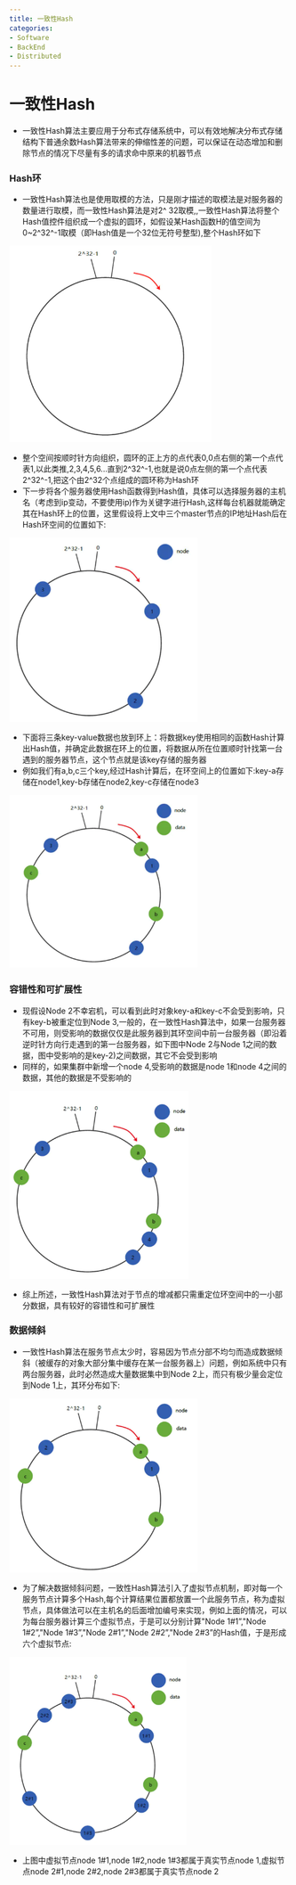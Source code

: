 ```yaml
---
title: 一致性Hash
categories:
- Software
- BackEnd
- Distributed
---
```

# 一致性Hash

- 一致性Hash算法主要应用于分布式存储系统中，可以有效地解决分布式存储结构下普通余数Hash算法带来的伸缩性差的问题，可以保证在动态增加和删除节点的情况下尽量有多的请求命中原来的机器节点

### Hash环

- 一致性Hash算法也是使用取模的方法，只是刚才描述的取模法是对服务器的数量进行取模，而一致性Hash算法是对2^ 32取模,,一致性Hash算法将整个Hash值控件组织成一个虚拟的圆环，如假设某Hash函数H的值空间为0~2^32^-1取模（即Hash值是一个32位无符号整型),整个Hash环如下

<img src="https://raw.githubusercontent.com/LuShan123888/Files/main/Pictures/image-20210727105027679.png" alt="image-20210727105027679" style="zoom:67%;" />

- 整个空间按顺时针方向组织，圆环的正上方的点代表0,0点右侧的第一个点代表1,以此类推,2,3,4,5,6...直到2^32^-1,也就是说0点左侧的第一个点代表2^32^-1,把这个由2^32个点组成的圆环称为Hash环
- 下一步将各个服务器使用Hash函数得到Hash值，具体可以选择服务器的主机名（考虑到ip变动，不要使用ip)作为关键字进行Hash,这样每台机器就能确定其在Hash环上的位置，这里假设将上文中三个master节点的IP地址Hash后在Hash环空间的位置如下:

<img src="https://raw.githubusercontent.com/LuShan123888/Files/main/Pictures/2021-07-26-image-20210726230600054.png" alt="image-20210726230600054" style="zoom:33%;" />

- 下面将三条key-value数据也放到环上：将数据key使用相同的函数Hash计算出Hash值，并确定此数据在环上的位置，将数据从所在位置顺时针找第一台遇到的服务器节点，这个节点就是该key存储的服务器
- 例如我们有a,b,c三个key,经过Hash计算后，在环空间上的位置如下:key-a存储在node1,key-b存储在node2,key-c存储在node3

<img src="https://raw.githubusercontent.com/LuShan123888/Files/main/Pictures/2021-07-26-image-20210726230623831.png" alt="image-20210726230623831" style="zoom:33%;" />

### 容错性和可扩展性

- 现假设Node 2不幸宕机，可以看到此时对象key-a和key-c不会受到影响，只有key-b被重定位到Node 3,一般的，在一致性Hash算法中，如果一台服务器不可用，则受影响的数据仅仅是此服务器到其环空间中前一台服务器（即沿着逆时针方向行走遇到的第一台服务器，如下图中Node 2与Node 1之间的数据，图中受影响的是key-2)之间数据，其它不会受到影响
- 同样的，如果集群中新增一个node 4,受影响的数据是node 1和node 4之间的数据，其他的数据是不受影响的

<img src="https://raw.githubusercontent.com/LuShan123888/Files/main/Pictures/2021-07-26-image-20210726230713949.png" alt="image-20210726230713949" style="zoom:33%;" />

- 综上所述，一致性Hash算法对于节点的增减都只需重定位环空间中的一小部分数据，具有较好的容错性和可扩展性

### 数据倾斜

- 一致性Hash算法在服务节点太少时，容易因为节点分部不均匀而造成数据倾斜（被缓存的对象大部分集中缓存在某一台服务器上）问题，例如系统中只有两台服务器，此时必然造成大量数据集中到Node 2上，而只有极少量会定位到Node 1上，其环分布如下:

<img src="https://raw.githubusercontent.com/LuShan123888/Files/main/Pictures/2021-07-26-image-20210726231612362.png" alt="image-20210726231612362" style="zoom:33%;" />

- 为了解决数据倾斜问题，一致性Hash算法引入了虚拟节点机制，即对每一个服务节点计算多个Hash,每个计算结果位置都放置一个此服务节点，称为虚拟节点，具体做法可以在主机名的后面增加编号来实现，例如上面的情况，可以为每台服务器计算三个虚拟节点，于是可以分别计算"Node 1#1”,"Node 1#2”,"Node 1#3”,"Node 2#1”,"Node 2#2”,"Node 2#3”的Hash值，于是形成六个虚拟节点:

<img src="https://raw.githubusercontent.com/LuShan123888/Files/main/Pictures/2021-07-26-image-20210726231446887.png" alt="image-20210726231446887" style="zoom:33%;" />

- 上图中虚拟节点node 1#1,node 1#2,node 1#3都属于真实节点node 1,虚拟节点node 2#1,node 2#2,node 2#3都属于真实节点node 2